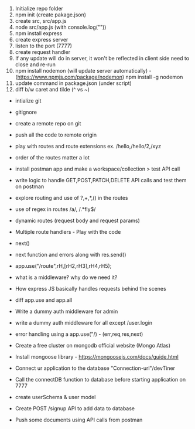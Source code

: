1. Initialize repo folder
2. npm init (create pakage.json)
3. create src, src/app.js
4. node src/app.js (with console.log(""))
5. npm install express
6. create express server
7. listen to the port (7777)
8. create request handler
9. If any update will do in server, it won't be reflected in client side need to close and re-run
10. npm install nodemon (will update server automatically) - (https://www.npmjs.com/package/nodemon)
npm install -g nodemon
11. update command in package.json (under script)
12. diff b/w caret and tilde (^ vs ~)

- intialize git 
- gitignore
- create a remote repo on git
- push all the code to remote origin
- play with routes and route extensions ex. /hello,/hello/2,/xyz
- order of the routes matter a lot
- install postman app and make a workspace/collection > test API call
- write logic to handle GET,POST,PATCH,DELETE API calls and test them on postman
- explore routing and use of ?,+,*,() in the routes
- use of regex in routes /a/, /.*fly$/
- dynamic routes (request body and request params)

- Multiple route handlers - Play with the code
- next()
- next function and errors along with res.send()
- app.use("/route",rH,[rH2,rH3],rH4,rH5);
- what is a middleware? why do we need it?
- How express JS basically handles requests behind the scenes
- diff app.use and app.all
- Write a dummy auth middleware for admin
- write a dummy auth middleware for all except /user.login
- error handling using a app.use("/) - (err,req,res,next)

- Create a free cluster on mongodb official website (Mongo Atlas)
- Install mongoose library - https://mongoosejs.com/docs/guide.html
- Connect ur application to the database "Connection-url"/devTiner
- Call the connectDB function to database before starting application on 7777
- create userSchema & user model
- Create POST /signup API to add data to database
- Push some documents using API calls from postman
